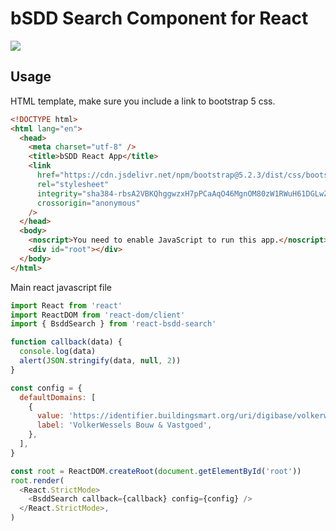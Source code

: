 # bSDD Search Component for React

![](https://github.com/BIM-Tools/react-bsdd-search/tree/master/docs/bSDD-search-component.png)

## Usage

HTML template, make sure you include a link to bootstrap 5 css.

```html
<!DOCTYPE html>
<html lang="en">
  <head>
    <meta charset="utf-8" />
    <title>bSDD React App</title>
    <link
      href="https://cdn.jsdelivr.net/npm/bootstrap@5.2.3/dist/css/bootstrap.min.css"
      rel="stylesheet"
      integrity="sha384-rbsA2VBKQhggwzxH7pPCaAqO46MgnOM80zW1RWuH61DGLwZJEdK2Kadq2F9CUG65"
      crossorigin="anonymous"
    />
  </head>
  <body>
    <noscript>You need to enable JavaScript to run this app.</noscript>
    <div id="root"></div>
  </body>
</html>
```

Main react javascript file

```javascript
import React from 'react'
import ReactDOM from 'react-dom/client'
import { BsddSearch } from 'react-bsdd-search'

function callback(data) {
  console.log(data)
  alert(JSON.stringify(data, null, 2))
}

const config = {
  defaultDomains: [
    {
      value: 'https://identifier.buildingsmart.org/uri/digibase/volkerwesselsbv-0.1',
      label: 'VolkerWessels Bouw & Vastgoed',
    },
  ],
}

const root = ReactDOM.createRoot(document.getElementById('root'))
root.render(
  <React.StrictMode>
    <BsddSearch callback={callback} config={config} />
  </React.StrictMode>,
)
```
